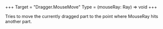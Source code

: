 +++
Target = "Dragger.MouseMove"
Type = (mouseRay: Ray) => void
+++

Tries to move the currently dragged part to the point where MouseRay hits another part.